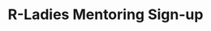 ---
type: redirect
redirect: https://airtable.com/appqgHVVotuCP6aLy/pagJAHjC8DqlPzWqZ/form
title: "R-Ladies Mentoring Sign-up"
slug: /form/mentoring-signup
---